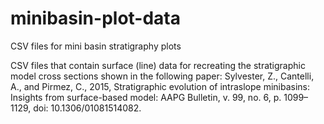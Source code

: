# minibasin-plot-data
CSV files for mini basin stratigraphy plots

CSV files that contain surface (line) data for recreating the stratigraphic model cross sections shown in the following paper: Sylvester, Z., Cantelli, A., and Pirmez, C., 2015, Stratigraphic evolution of intraslope minibasins: Insights from surface-based model: AAPG Bulletin, v. 99, no. 6, p. 1099–1129, doi: 10.1306/01081514082.